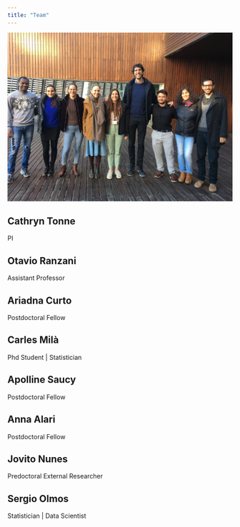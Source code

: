 ```yaml
---
title: "Team"
---
```


![](group-photo.JPG)

## Cathryn Tonne

PI

## Otavio Ranzani

Assistant Professor

## Ariadna Curto

Postdoctoral Fellow

## Carles Milà

Phd Student | Statistician

## Apolline Saucy

Postdoctoral Fellow

## Anna Alari

Postdoctoral Fellow

## Jovito Nunes

Predoctoral External Researcher

## Sergio Olmos

Statistician | Data Scientist
